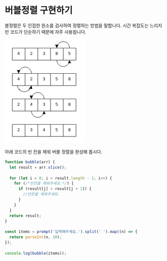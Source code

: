 # 버블정렬 구현하기
블정렬은 두 인접한 원소를 검사하여 정렬하는 방법을 말합니다. 시간 복잡도는 느리지만 코드가 단순하기 때문에 자주 사용됩니다.

![버블정렬](bubblesort.jpeg)

아래 코드의 빈 칸을 채워 버블 정렬을 완성해 봅시다.

```js
function bubble(arr) {
  let result = arr.slice(); 

  for (let i = 0; i < result.length - 1; i++) {
    for (/*빈칸을 채워주세요.*/) {
      if (result[j] > result[j + 1]) {
        //빈칸을 채워주세요.
      }
    }
  }
  return result;
}

const items = prompt('입력해주세요.').split(' ').map((n) => {
  return parseInt(n, 10);
});

console.log(bubble(items));
```